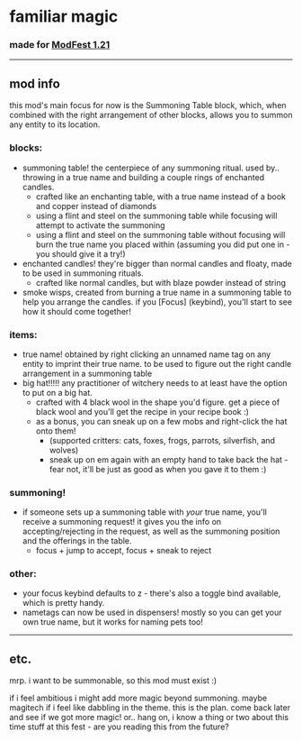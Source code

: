 # familiar magic

### made for [ModFest 1.21](https://modfest.net/1.21)

---

## mod info
this mod's main focus for now is the Summoning Table block, which, 
when combined with the right arrangement of other blocks,
allows you to summon any entity to its location.

### blocks:
* summoning table! the centerpiece of any summoning ritual. used by.. 
  throwing in a true name and building a couple rings of enchanted candles.
  * crafted like an enchanting table, with a true name instead of a book and copper instead of diamonds 
  * using a flint and steel on the summoning table while focusing will attempt to activate the summoning
  * using a flint and steel on the summoning table without focusing will burn the true name you placed within
    (assuming you did put one in - you should give it a try!)
* enchanted candles! they're bigger than normal candles and floaty, made to be used in summoning rituals.
  * crafted like normal candles, but with blaze powder instead of string
* smoke wisps, created from burning a true name in a summoning table to help you arrange the candles.
  if you [Focus] (keybind), you'll start to see how it should come together!

### items:
* true name! obtained by right clicking an unnamed name tag on any entity to imprint their true name.
  to be used to figure out the right candle arrangement in a summoning table
* big hat!!!!! any practitioner of witchery needs to at least have the option to put on a big hat.
  * crafted with 4 black wool in the shape you'd figure. 
    get a piece of black wool and you'll get the recipe in your recipe book :)
  * as a bonus, you can sneak up on a few mobs and right-click the hat onto them!
    * (supported critters: cats, foxes, frogs, parrots, silverfish, and wolves)
    * sneak up on em again with an empty hand to take back the hat - 
      fear not, it'll be just as good as when you gave it to them :)

### summoning!
* if someone sets up a summoning table with *your* true name, you'll receive a summoning request!
  it gives you the info on accepting/rejecting in the request,
  as well as the summoning position and the offerings in the table.
  * focus + jump to accept, focus + sneak to reject

### other:
* your focus keybind defaults to z - there's also a toggle bind available, which is pretty handy.
* nametags can now be used in dispensers! mostly so you can get your own true name, but it works for naming pets too!

---

## etc.

mrp. i want to be summonable, so this mod must exist :)

if i feel ambitious i might add more magic beyond summoning. maybe magitech if i feel like dabbling in the theme.
this is the plan. come back later and see if we got more magic! or.. 
hang on, i know a thing or two about this time stuff at this fest - are you reading this from the future?